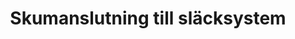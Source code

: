 ---
title: 'Skumanslutning till släcksystem'
symbol_image: '/images/symbols/insats/33.svg'
weight: 33
card: true
card_color: 'bg-symbol-blue'
---